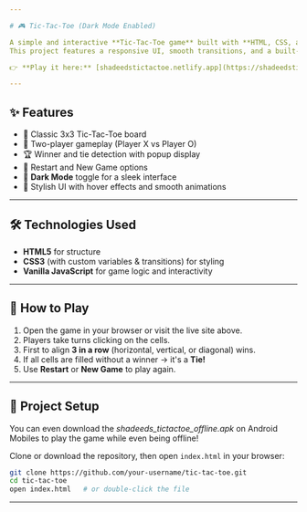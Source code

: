 ```yaml
---

# 🎮 Tic-Tac-Toe (Dark Mode Enabled)

A simple and interactive **Tic-Tac-Toe game** built with **HTML, CSS, and JavaScript**.  
This project features a responsive UI, smooth transitions, and a built-in **dark mode toggle** for a modern look.

👉 **Play it here:** [shadeedstictactoe.netlify.app](https://shadeedstictactoe.netlify.app/)

---
```


## ✨ Features

* 🎲 Classic 3x3 Tic-Tac-Toe board
* 👥 Two-player gameplay (Player X vs Player O)
* 🏆 Winner and tie detection with popup display
* 🔄 Restart and New Game options
* 🌙 **Dark Mode** toggle for a sleek interface
* 🎨 Stylish UI with hover effects and smooth animations

---

## 🛠️ Technologies Used

* **HTML5** for structure
* **CSS3** (with custom variables & transitions) for styling
* **Vanilla JavaScript** for game logic and interactivity

---

## 🚀 How to Play

1. Open the game in your browser or visit the live site above.
2. Players take turns clicking on the cells.
3. First to align **3 in a row** (horizontal, vertical, or diagonal) wins.
4. If all cells are filled without a winner → it's a **Tie!**
5. Use **Restart** or **New Game** to play again.

---

## 📂 Project Setup

You can even download the *shadeeds_tictactoe_offline.apk* on Android Mobiles to play the game while even being offline!

Clone or download the repository, then open `index.html` in your browser:

```bash
git clone https://github.com/your-username/tic-tac-toe.git
cd tic-tac-toe
open index.html   # or double-click the file
```

---
